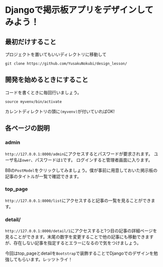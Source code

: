 # Djangoで掲示板アプリをデザインしてみよう！

## 最初だけすること
<u></u>
プロジェクトを置いてもいいディレクトリに移動して
```terminal
git clone https://github.com/YusakuNokubi/design_lesson/
```

## 開発を始めるときにすること
<u></u>
コードを書くときに毎回行いましょう。
```terminal
source myvenv/bin/activate
```
カレントディレクトリの頭に`(myvenv)`が付いていればOK!

## 各ページの説明
<u></u>
### admin
`http://127.0.0.1:8000/admin`にアクセスするとパスワードが要求されます。
ユーザ名は`ower`、パスワードは`1`です。
ログインすると管理者画面に入ります。

BBの`PostModel`をクリックしてみましょう。僕が事前に用意しておいた掲示板の記事のタイトルが一覧で確認できます。

### top_page
`http://127.0.0.1:8000/list`にアクセスすると記事の一覧を見ることができます。

### detail/
`http://127.0.0.1:8000/detail/1`にアクセスすると1つ目の記事の詳細ページを見ることができます。末尾の数字を変更することで他の記事にも移動できますが、存在しない記事を指定するとエラーになるので気をつけましょう。

今回はtop_pageとdetailを`Bootstrap`で装飾することでDjangoでのデザインを勉強してもらいます。レッツトライ！

